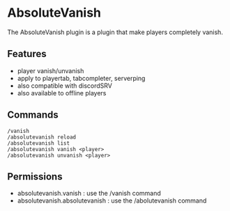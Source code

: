 # AbsoluteVanish
The AbsoluteVanish plugin is a plugin that make players completely vanish.

## Features
- player vanish/unvanish
- apply to playertab, tabcompleter, serverping
- also compatible with discordSRV
- also available to offline players

## Commands
```
/vanish
/absolutevanish reload
/absolutevanish list
/absolutevanish vanish <player>
/absolutevanish unvanish <player>
```

## Permissions
- absolutevanish.vanish : use the /vanish command
- absolutevanish.absolutevanish :  use the /abolutevanish command
